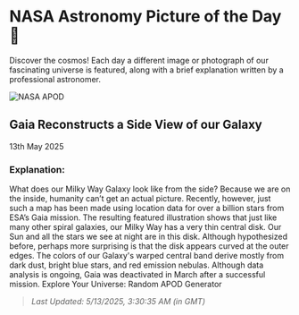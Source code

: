 
  # NASA Astronomy Picture of the Day 🌌

  Discover the cosmos! Each day a different image or photograph of our fascinating universe is featured, along with a brief explanation written by a professional astronomer.

![NASA APOD](https://apod.nasa.gov/apod/image/2505/MilkyWaySide_Gaia_5000.jpg)

## Gaia Reconstructs a Side View of our Galaxy

13th May 2025

### Explanation: 

What does our Milky Way Galaxy look like from the side? Because we are on the inside, humanity can’t get an actual picture. Recently, however, just such a map has been made using location data for over a billion stars from ESA’s Gaia mission. The resulting featured illustration shows that just like many other spiral galaxies, our Milky Way has a very thin central disk. Our Sun and all the stars we see at night are in this disk. Although hypothesized before, perhaps more surprising is that the disk appears curved at the outer edges. The colors of our Galaxy's warped central band derive mostly from dark dust, bright blue stars, and red emission nebulas. Although data analysis is ongoing, Gaia was deactivated in March after a successful mission.   Explore Your Universe: Random APOD Generator

> _Last Updated: 5/13/2025, 3:30:35 AM (in GMT)_

